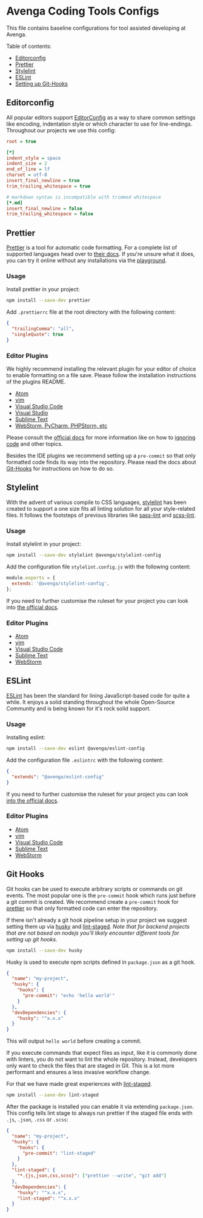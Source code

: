 # Avenga Coding Tools Configs

This file contains baseline configurations for tool assisted developing at Avenga.

Table of contents:

- [Editorconfig](#editorconfig)
- [Prettier](#prettier)
- [Stylelint](#stylelint)
- [ESLint](#eslint)
- [Setting up Git-Hooks](#git-hooks)

## Editorconfig

All popular editors support [EditorConfig](https://editorconfig.org/) as a way to share common settings like encoding, indentation style or which character to use for line-endings. Throughout our projects we use this config:

```ini
root = true

[*]
indent_style = space
indent_size = 2
end_of_line = lf
charset = utf-8
insert_final_newline = true
trim_trailing_whitespace = true

# markdown syntax is incompatible with trimmed whitespace
[*.md]
insert_final_newline = false
trim_trailing_whitespace = false
```

## Prettier

[Prettier](https://prettier.io/) is a tool for automatic code formatting. For a
complete list of supported languages head over to [their docs](https://prettier.io/docs/en/language-support.html).
If you're unsure what it does, you can try it online without any installations
via the [playground](https://prettier.io/playground/).

### Usage

Install prettier in your project:

```bash
npm install --save-dev prettier
```

Add `.prettierrc` file at the root directory with the following content:

```json
{
  "trailingComma": "all",
  "singleQuote": true
}
```

### Editor Plugins

We highly recommend installing the relevant plugin for your editor of choice to enable formatting on a file save. Please follow the installation instructions of the plugins README.

- [Atom](https://github.com/prettier/prettier-atom)
- [vim](https://prettier.io/docs/en/vim.html)
- [Visual Studio Code](https://github.com/prettier/prettier-vscode)
- [Visual Studio](https://github.com/madskristensen/JavaScriptPrettier)
- [Sublime Text](https://github.com/jonlabelle/SublimeJsPrettier)
- [WebStorm, PyCharm, PHPStorm, etc](https://prettier.io/docs/en/webstorm.html)

Please consult the [official docs](https://prettier.io/docs/en/install.html) for more information like on how to [ignoring code](https://prettier.io/docs/en/ignore.html)
and other topics.

Besides the IDE plugins we recommend setting up a `pre-commit` so that only formatted code finds its way into the repository. Please read the docs about [Git-Hooks](#git-hooks) for instructions on how to do so.

## Stylelint

With the advent of various compile to CSS languages, [stylelint](https://stylelint.io/) has been created to support a one size fits all linting solution for all your style-related files. It follows the footsteps of previous libraries like [sass-lint](https://github.com/sasstools/sass-lint) and [scss-lint](https://github.com/brigade/scss-lint).

### Usage

Install stylelint in your project:

```bash
npm install --save-dev stylelint @avenga/stylelint-config
```

Add the configuration file `stylelint.config.js` with the following content:

```js
module.exports = {
  extends: '@avenga/stylelint-config',
};
```

If you need to further customise the ruleset for your project you can look into [the official docs](https://stylelint.io/user-guide/configuration/#the-configuration-object).

### Editor Plugins

- [Atom](https://atom.io/packages/linter-stylelint)
- [vim](https://github.com/vim-syntastic/syntastic/blob/master/syntax_checkers/css/stylelint.vim)
- [Visual Studio Code](https://github.com/stylelint/vscode-stylelint)
- [Sublime Text](https://github.com/SublimeLinter/SublimeLinter-stylelint)
- [WebStorm](https://www.jetbrains.com/help/webstorm/using-stylelint-code-quality-tool.html)

## ESLint

[ESLint](https://eslint.org/) has been the standard for lining JavaScript-based code for quite a while. It enjoys a solid standing throughout the whole Open-Source Community and is being known for it's rock solid support.

### Usage

Installing eslint:

```bash
npm install --save-dev eslint @avenga/eslint-config
```

Add the configuration file `.eslintrc` with the following content:

```json
{
  "extends": "@avenga/eslint-config"
}
```

If you need to further customise the ruleset for your project you can look [into the official docs](https://eslint.org/docs/user-guide/configuring).

### Editor Plugins

- [Atom](https://atom.io/packages/linter-eslint)
- [vim](https://github.com/vim-syntastic/syntastic/tree/master/syntax_checkers/javascript)
- [Visual Studio Code](https://marketplace.visualstudio.com/items?itemName=dbaeumer.vscode-eslint)
- [Sublime Text](https://github.com/SublimeLinter/SublimeLinter-eslint)
- [WebStorm](https://www.jetbrains.com/help/webstorm/eslint.html)

## Git Hooks

Git hooks can be used to execute arbitrary scripts or commands on git events. The most popular one is the `pre-commit` hook which runs just before a git commit is created. We recommend create a `pre-commit` hook for [prettier](#prettier) so that only formatted code can enter the repository.

If there isn't already a git hook pipeline setup in your project we suggest setting them up via [husky](https://github.com/typicode/husky) and [lint-staged](https://github.com/okonet/lint-staged). _Note that for backend projects that are not based on nodejs you'll likely encounter different tools for setting up git hooks._

```bash
npm install --save-dev husky
```

Husky is used to execute npm scripts defined in `package.json` as a git hook.

```json
{
  "name": "my-project",
  "husky": {
    "hooks": {
      "pre-commit": "echo 'hello world'"
    }
  },
  "devDependencies": {
    "husky": "^x.x.x"
  }
}
```

This will output `hello world` before creating a commit.

If you execute commands that expect files as input, like it is commonly done with linters, you do not want to lint the whole repository. Instead, developers only want to check the files that are staged in Git. This is a lot more performant and ensures a less invasive workflow change.

For that we have made great experiences with [lint-staged](https://github.com/okonet/lint-staged).

```bash
npm install --save-dev lint-staged
```

After the package is installed you can enable it via extending `package.json`. This config tells lint stage to always run prettier if the staged file ends with `.js`, `.json`, `.css` or `.scss`:

```json
{
  "name": "my-project",  
  "husky": {
    "hooks": {
      "pre-commit": "lint-staged"
    }
  },
  "lint-staged": {
    "*.{js,json,css,scss}": ["prettier --write", "git add"]
  },
  "devDependencies": {
    "husky": "^x.x.x",
    "lint-staged": "^x.x.x"
  }
}
```
